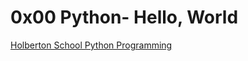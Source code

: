 # 0x00 Python- Hello, World
[Holberton School Python Programming](https://github.com/Jilroge7/holbertonschool-higher_level_programming.git)
